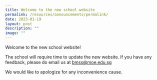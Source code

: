 ```yaml
---
title: Welcome to the new school website
permalink: /resources/announcements/permalink/
date: 2023-01-19
layout: post
description: ""
image: ""
---
```

Welcome to the new school website!

The school will require time to update the new website. If you have any feedback, please do email us at bmss@moe.edu.sg

We would like to apologize for any inconvenience cause.